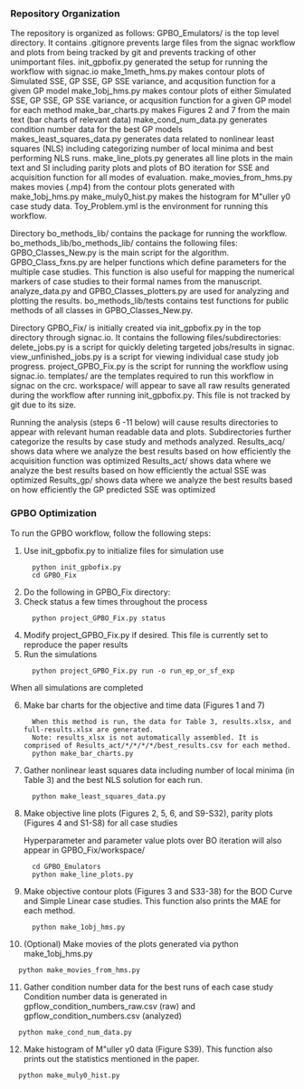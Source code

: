 ### Repository Organization
The repository is organized as follows:
GPBO_Emulators/ is the top level directory. It contains
.gitignore prevents large files from the signac workflow and plots from being tracked by git and prevents  tracking of other unimportant files. 
init_gpbofix.py generated the setup for running the workflow with signac.io
make_1meth_hms.py makes contour plots of Simulated SSE, GP SSE, GP SSE variance, and acqusition function for a given GP model
make_1obj_hms.py makes contour plots of either Simulated SSE, GP SSE, GP SSE variance, or acqusition function for a given GP model for each method
make_bar_charts.py makes Figures 2 and 7 from the main text (bar charts of relevant data)
make_cond_num_data.py generates condition number data for the best GP models
makes_least_squares_data.py generates data related to nonlinear least squares (NLS) including categorizing number of local minima and best performing NLS runs.
make_line_plots.py generates all line plots in the main text and SI including parity plots and plots of BO iteration for SSE and acquisition function for all modes of evaluation.
make_movies_from_hms.py makes movies (.mp4) from the contour plots generated with make_1obj_hms.py
make_muly0_hist.py makes the histogram for M\"uller y0 case study data.
Toy_Problem.yml is the environment for running this workflow.



Directory bo_methods_lib/ contains the package for running the workflow.
bo_methods_lib/bo_methods_lib/ contains the following files:
    GPBO_Classes_New.py is the main script for the algorithm.
    GPBO_Class_fxns.py are helper functions which define parameters for the multiple case studies. This function is also useful for mapping the numerical markers of case studies to their formal names from the manuscript.
    analyze_data.py and GPBO_Classes_plotters.py are used for analyzing and plotting the results.
bo_methods_lib/tests contains test functions for public methods of all classes in GPBO_Classes_New.py. 

Directory GPBO_Fix/ is initially created via init_gpbofix.py in the top directory through signac.io. 
It contains the following files/subdirectories:
    delete_jobs.py is a script for quickly deleting targeted jobs/results in signac.
    view_unfinished_jobs.py is a script for viewing individual case study job progress. 
    project_GPBO_Fix.py is the script for running the workflow using signac.io. 
    templates/ are the templates required to run this workflow in signac on the crc.
    workspace/ will appear to save all raw results generated during the workflow after running init_gpbofix.py. This file is not tracked by git due to its size.
    
Running the analysis (steps 6 -11 below) will cause results directories to appear with relevant human readable data and plots. Subdirectories further categorize the results by case study and methods analyzed.
Results_acq/ shows data where we analyze the best results based on how efficiently the acquisition function was optimized
Results_act/ shows data where we analyze the best results based on how efficiently the actual SSE was optimized
Results_gp/ shows data where we analyze the best results based on how efficiently the GP predicted SSE was optimized



### GPBO Optimization
To run the GPBO workflow, follow the following steps:
1. Use init_gpbofix.py to initialize files for simulation use
   ```
     python init_gpbofix.py
     cd GPBO_Fix
   ```          
2. Do the following in GPBO_Fix directory:
3. Check status a few times throughout the process
   ```
     python project_GPBO_Fix.py status 
   ```       
4. Modify project_GPBO_Fix.py if desired. This file is currently set to reproduce the paper results
5. Run the simulations
   ```
     python project_GPBO_Fix.py run -o run_ep_or_sf_exp
   ```         
When all simulations are completed

6. Make bar charts for the objective and time data (Figures 1 and 7)
   ```
     When this method is run, the data for Table 3, results.xlsx, and full-results.xlsx are generated.
     Note: results_xlsx is not automatically assembled. It is comprised of Results_act/*/*/*/*/best_results.csv for each method.
     python make_bar_charts.py
   ```

7. Gather nonlinear least squares data including number of local minima (in Table 3) and the best NLS solution for each run.
   ```
     python make_least_squares_data.py
   ```

8. Make objective line plots (Figures 2, 5, 6, and S9-S32), parity plots (Figures 4 and S1-S8) for all case studies
   
   Hyperparameter and parameter value plots over BO iteration will also appear in GPBO_Fix/workspace/
   ```
     cd GPBO_Emulators
     python make_line_plots.py
   ```
9. Make objective contour plots (Figures 3 and S33-38) for the BOD Curve and Simple Linear case studies. This function also prints the MAE for each method.
   ```
     python make_1obj_hms.py
   ```
10. (Optional) Make movies of the plots generated via python make_1obj_hms.py
   ```
     python make_movies_from_hms.py
   ```
11. Gather condition number data for the best runs of each case study
   Condition number data is generated in gpflow_condition_numbers_raw.csv (raw) and gpflow_condition_numbers.csv (analyzed)
   ```
     python make_cond_num_data.py
   ```

12. Make histogram of M\"uller y0 data (Figure S39). This function also prints out the statistics mentioned in the paper.
   ```
     python make_muly0_hist.py
   ```

